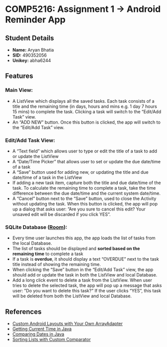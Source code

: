 # COMP5216: Assignment 1 -> Android Reminder App

## Student Details
- **Name:** Aryan Bhatia 
- **SID:** 490352056
- **Unikey:** abha6244

## Features
### Main View:
- A ListView which displays all the saved tasks. Each task consists of a title and the remaining 
  time (in days, hours and mins e.g. 1 day 7 hours 15 mins) to complete the task. Clicking a task 
  will switch to the “Edit/Add Task” view.
- An “ADD NEW” button. Once this button is clicked, the app will switch to the “Edit/Add Task” view.

### Edit/Add Task View:
- A “Text field” which allows user to type or edit the title of a task to add or update
the ListView
- A “Date/Time Picker” that allows user to set or update the due date/time of a task
- A “Save” button used for adding new, or updating the title and due date/time of a task in 
  the ListView
- If adding a new task item, capture both the title and due date/time of the task. 
  To calculate the remaining time to complete a task, take the time difference between the 
  due date/time and the current system date/time. 
- A “Cancel” button next to the “Save” button, used to close the Activity without updating the task.
  When this button is clicked, the app will pop up a dialog that asks user: 
  ”Are you sure to cancel this edit? Your unsaved edit will be discarded if you click YES”.

### SQLite Database ([**Room**](https://developer.android.com/training/data-storage/room)):
- Every time user launches this app, the app loads the list of tasks from the local Database.
- The list of tasks should be displayed and **sorted based on the remaining time** to complete a task
- If a task is **overdue**, it should display a text “OVERDUE” next to the task title instead of 
  showing the remaining time.
- When clicking the “Save” button in the “Edit/Add Task” view, the app should add or update the task 
  in both the ListView and local Database.
- Add a long click event to delete a task from the ListView. When user tries to delete the selected 
  task, the app will pop up a message that asks user: ”Do you want to delete this task?” If the user
  clicks “YES”, this task will be deleted from both the ListView and local Database.
  
## References 
- [Custom Android Layouts with Your Own ArrayAdapter](https://www.sitepoint.com/custom-data-layouts-with-your-own-android-arrayadapter/)
- [Getting Current Time in Java](https://www.javatpoint.com/java-get-current-date)
- [Comparing Dates in Java](https://www.tutorialspoint.com/how-to-compare-two-dates-in-java#:~:text=In%20Java%2C%20two%20dates%20can,if%20date1%20is%20before%20date2.)
- [Sorting Lists with Custom Comparator](https://stackoverflow.com/questions/2784514/sort-arraylist-of-custom-objects-by-property)
